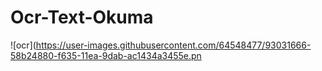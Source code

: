 # Ocr-Text-Okuma
![ocr](https://user-images.githubusercontent.com/64548477/93031666-58b24880-f635-11ea-9dab-ac1434a3455e.pn
